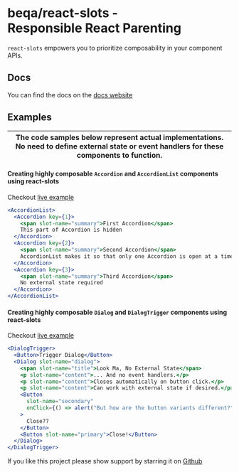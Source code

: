 # beqa/react-slots - Responsible&nbsp;React&nbsp;Parenting

`react-slots` empowers you to prioritize composability in your component APIs.

## Docs

You can find the docs on the
[docs website](https://react-slots-docs.vercel.app/)

## Examples

| The code samples below represent actual implementations. No need to define external state or event handlers for these components to function. |
| --------------------------------------------------------------------------------------------------------------------------------------------- |

#### Creating highly composable `Accordion` and `AccordionList` components using react-slots

Checkout
[live example](https://stackblitz.com/edit/stackblitz-starters-tq32ef?file=pages%2Findex.tsx)

```jsx
<AccordionList>
  <Accordion key={1}>
    <span slot-name="summary">First Accordion</span>
    This part of Accordion is hidden
  </Accordion>
  <Accordion key={2}>
    <span slot-name="summary">Second Accordion</span>
    AccordionList makes it so that only one Accordion is open at a time
  </Accordion>
  <Accordion key={3}>
    <span slot-name="summary">Third Accordion</span>
    No external state required
  </Accordion>
</AccordionList>
```

#### Creating highly composable `Dialog` and `DialogTrigger` components using react-slots

Checkout
[live example](https://stackblitz.com/edit/stackblitz-starters-fa5wbe?file=pages%2Findex.tsx)

```jsx
<DialogTrigger>
  <Button>Trigger Dialog</Button>
  <Dialog slot-name="dialog">
    <span slot-name="title">Look Ma, No External State</span>
    <p slot-name="content">... And no event handlers.</p>
    <p slot-name="content">Closes automatically on button click.</p>
    <p slot-name="content">Can work with external state if desired.</p>
    <Button
      slot-name="secondary"
      onClick={() => alert("But how are the button variants different?")}
    >
      Close??
    </Button>
    <Button slot-name="primary">Close!</Button>
  </Dialog>
</DialogTrigger>
```

If you like this project please show support by starring it on
[Github](https://github.com/Flammae/react-slots)
